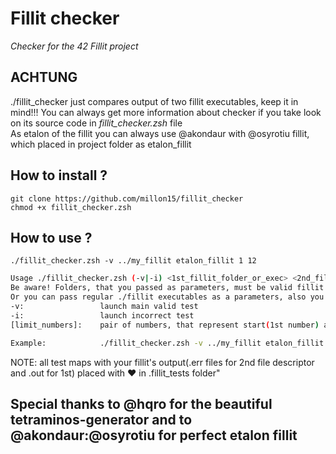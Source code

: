 # Fillit checker
*Checker for the 42 Fillit project*

## ACHTUNG

./fillit_checker just compares output of two fillit executables, keep it in mind!!!
You can always get more information about checker if you take look on its source code in *fillit_checker.zsh* file<br />
As etalon of the fillit you can always use @akondaur with @osyrotiu fillit, which placed in project folder as etalon_fillit

## How to install ?

	git clone https://github.com/millon15/fillit_checker
	chmod +x fillit_checker.zsh

## How to use ?

	./fillit_checker.zsh -v ../my_fillit etalon_fillit 1 12

```bash
Usage ./fillit_checker.zsh (-v|-i) <1st_fillit_folder_or_exec> <2nd_fillit_folder_or_exec> [limit_numbers]
Be aware! Folders, that you passed as parameters, must be valid fillit project folders and contains Makefile inside.
Or you can pass regular ./fillit executables as a parameters, also you can combine folders and executables.
-v:					launch main valid test
-i:					launch incorrect test
[limit_numbers]:	pair of numbers, that represent start(1st number) and end(2nd) size of the test maps. By default: start=1; end=12

Example:			./fillit_checker.zsh -v ../my_fillit etalon_fillit 1 12
```

NOTE: all test maps with your fillit's output(.err files for 2nd file descriptor and .out for 1st) placed with ❤️ in .fillit_tests folder"

## Special thanks to @hqro for the beautiful tetraminos-generator and to @akondaur:@osyrotiu for perfect etalon fillit
